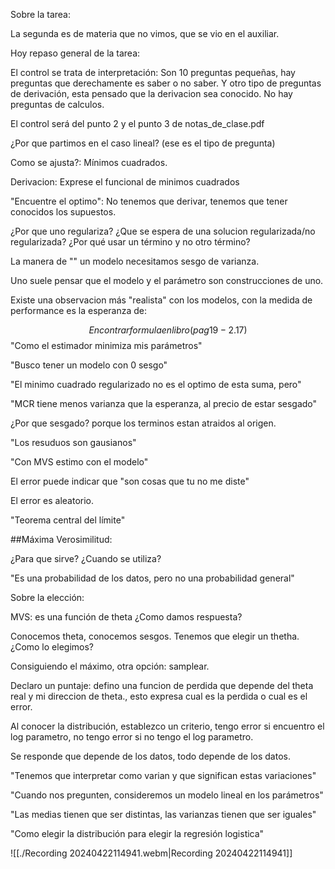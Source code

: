 Sobre la tarea:

La segunda es de materia que no vimos, que se vio en el auxiliar.

Hoy repaso general de la tarea:

El control se trata de interpretación: Son 10 preguntas pequeñas, hay preguntas que derechamente es saber o no saber. Y otro tipo de preguntas de derivación, esta pensado que la derivacion sea conocido. No hay preguntas de calculos.

El control será del punto 2 y el punto 3 de notas_de_clase.pdf

¿Por que partimos en el caso lineal? (ese es el tipo de pregunta)

Como se ajusta?: Mínimos cuadrados.

Derivacion: Exprese el funcional de minimos cuadrados

"Encuentre el optimo": No tenemos que derivar, tenemos que tener conocidos los supuestos.

¿Por que uno regulariza?
¿Que se espera de una solucion regularizada/no regularizada?
¿Por qué usar un término y no otro término?

La manera de "" un modelo necesitamos sesgo de varianza.

Uno suele pensar que el modelo y el parámetro son construcciones de uno.

Existe una observacion más "realista" con los modelos, con la medida de performance es la esperanza de:

$$ Encontrar formula en libro (pag19-2.17) $$ "Como el estimador minimiza mis parámetros"

"Busco tener un modelo con 0 sesgo"

"El minimo cuadrado regularizado no es el optimo de esta suma, pero"

"MCR tiene menos varianza que la esperanza, al precio de estar sesgado"

¿Por que sesgado? porque los terminos estan atraidos al origen.

"Los resuduos son gausianos"

"Con MVS estimo con el modelo"

El error puede indicar que "son cosas que tu no me diste"

El error es aleatorio.

"Teorema central del límite"

##Máxima Verosimilitud:

¿Para que sirve? ¿Cuando se utiliza?

"Es una probabilidad de los datos, pero no una probabilidad general"

Sobre la elección:

MVS: es una función de theta 
¿Como damos respuesta?

Conocemos theta, conocemos sesgos. Tenemos que elegir un thetha.
¿Como lo elegimos?

Consiguiendo el máximo, otra opción: samplear.

Declaro un puntaje: defino una funcion de perdida que depende del theta real y mi direccion de theta., esto expresa cual es la perdida o cual es el error.

Al conocer la distribución, establezco un criterio, tengo error si encuentro el log parametro, no tengo error si no tengo el log parametro.

Se responde que depende de los datos, todo depende de los datos.

"Tenemos que interpretar como varian y que significan estas variaciones"

"Cuando nos pregunten, consideremos un modelo lineal en los parámetros"

"Las medias tienen que ser distintas, las varianzas tienen que ser iguales"

"Como elegir la distribución para elegir la regresión logistica"

 
![[./Recording 20240422114941.webm|Recording 20240422114941]]

